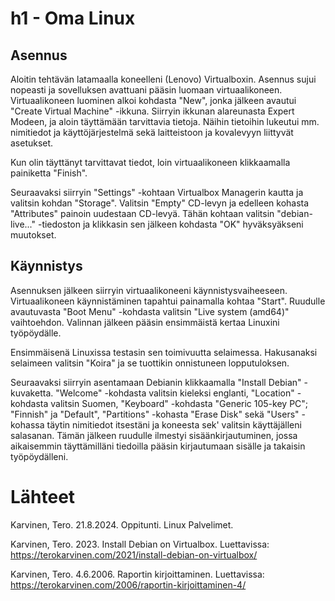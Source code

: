# h1 - Oma Linux

## Asennus

Aloitin tehtävän latamaalla koneelleni (Lenovo) Virtualboxin. Asennus sujui nopeasti ja sovelluksen avattuani pääsin luomaan virtuaalikoneen. Virtuaalikoneen luominen alkoi kohdasta "New", jonka jälkeen avautui "Create Virtual Machine" -ikkuna. Siirryin ikkunan alareunasta Expert Modeen, ja aloin täyttämään tarvittavia tietoja. Näihin tietoihin lukeutui mm. nimitiedot ja käyttöjärjestelmä sekä laitteistoon ja kovalevyyn liittyvät asetukset. 

Kun olin täyttänyt tarvittavat tiedot, loin virtuaalikoneen klikkaamalla painiketta "Finish".

Seuraavaksi siirryin "Settings" -kohtaan Virtualbox Managerin kautta  ja valitsin kohdan "Storage". Valitsin "Empty" CD-levyn ja edelleen kohasta "Attributes" painoin uudestaan CD-levyä. Tähän kohtaan valitsin "debian-live..." -tiedoston ja klikkasin sen jälkeen kohdasta "OK" hyväksyäkseni muutokset.

## Käynnistys

Asennuksen jälkeen siirryin virtuaalikoneeni käynnistysvaiheeseen. Virtuaalikoneen käynnistäminen tapahtui painamalla kohtaa "Start". Ruudulle avautuvasta "Boot Menu" -kohdasta valitsin "Live system (amd64)" vaihtoehdon. Valinnan jälkeen pääsin ensimmäistä kertaa Linuxini työpöydälle. 

Ensimmäisenä Linuxissa testasin sen toimivuutta selaimessa. Hakusanaksi selaimeen valitsin "Koira" ja se tuottikin onnistuneen lopputuloksen.

Seuraavaksi siirryin asentamaan Debianin klikkaamalla "Install Debian" -kuvaketta. "Welcome" -kohdasta valitsin kieleksi englanti, "Location" -kohdasta valitsin Suomen, "Keyboard" -kohdasta "Generic 105-key PC"; "Finnish" ja "Default", "Partitions" -kohasta "Erase Disk" sekä "Users" -kohassa täytin nimitiedot itsestäni ja koneesta sek' valitsin käyttäjälleni salasanan. Tämän jälkeen ruudulle ilmestyi sisäänkirjautuminen, jossa aikaisemmin täyttämilläni tiedoilla pääsin kirjautumaan sisälle ja takaisin työpöydälleni.

# Lähteet
Karvinen, Tero. 21.8.2024. Oppitunti. Linux Palvelimet.

Karvinen, Tero. 2023. Install Debian on Virtualbox. Luettavissa: https://terokarvinen.com/2021/install-debian-on-virtualbox/

Karvinen, Tero. 4.6.2006. Raportin kirjoittaminen. Luettavissa: https://terokarvinen.com/2006/raportin-kirjoittaminen-4/
